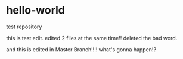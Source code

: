 # hello-world
test repository

this is test edit.
edited 2 files at the same time!!
deleted the bad word.

and this is edited in Master Branch!!!!
what's gonna happen!?

